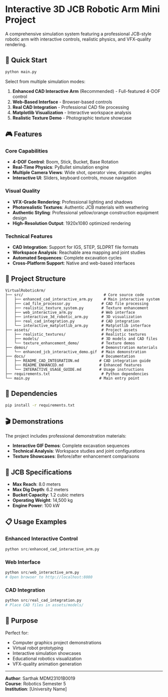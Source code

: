 # Interactive 3D JCB Robotic Arm Mini Project

A comprehensive simulation system featuring a professional JCB-style robotic arm with interactive controls, realistic physics, and VFX-quality rendering.

## 🚀 Quick Start

```bash
python main.py
```

Select from multiple simulation modes:
1. **Enhanced CAD Interactive Arm** (Recommended) - Full-featured 4-DOF control
2. **Web-Based Interface** - Browser-based controls
3. **Real CAD Integration** - Professional CAD file processing
4. **Matplotlib Visualization** - Interactive workspace analysis
5. **Realistic Texture Demo** - Photographic texture showcase

## 🎮 Features

### Core Capabilities
- **4-DOF Control**: Boom, Stick, Bucket, Base Rotation
- **Real-Time Physics**: PyBullet simulation engine
- **Multiple Camera Views**: Wide shot, operator view, dramatic angles
- **Interactive UI**: Sliders, keyboard controls, mouse navigation

### Visual Quality
- **VFX-Grade Rendering**: Professional lighting and shadows
- **Photorealistic Textures**: Authentic JCB materials with weathering
- **Authentic Styling**: Professional yellow/orange construction equipment design
- **High-Resolution Output**: 1920x1080 optimized rendering

### Technical Features
- **CAD Integration**: Support for IGS, STEP, SLDPRT file formats
- **Workspace Analysis**: Reachable area mapping and joint studies
- **Automated Sequences**: Complete excavation cycles
- **Cross-Platform Support**: Native and web-based interfaces

## 📁 Project Structure

```
VirtualRoboticArm/
├── src/                                    # Core source code
│   ├── enhanced_cad_interactive_arm.py     # Main interactive system
│   ├── cad_file_processor.py              # CAD file processing
│   ├── realistic_texture_system.py        # Texture enhancement
│   ├── web_interactive_arm.py             # Web interface
│   ├── interactive_3d_robotic_arm.py      # 3D visualization
│   ├── real_cad_integration.py            # CAD integration
│   └── interactive_matplotlib_arm.py      # Matplotlib interface
├── assets/                                # Project assets
│   ├── realistic_textures/                # Realistic textures
│   ├── models/                            # 3D models and CAD files
│   └── texture_enhancement_demo/          # Texture demos
├── demos/                                 # Demonstration materials
│   └── enhanced_jcb_interactive_demo.gif  # Main demonstration
├── docs/                                  # Documentation
│   ├── README_CAD_INTEGRATION.md         # CAD integration guide
│   ├── README_ENHANCED.md                # Enhanced features
│   └── INTERACTIVE_USAGE_GUIDE.md        # Usage instructions
├── requirements.txt                       # Python dependencies
└── main.py                               # Main entry point
```

## 🔧 Dependencies

```bash
pip install -r requirements.txt
```

## 🎬 Demonstrations

The project includes professional demonstration materials:
- **Interactive GIF Demos**: Complete excavation sequences
- **Technical Analysis**: Workspace studies and joint configurations
- **Texture Showcases**: Before/after enhancement comparisons

## 🚜 JCB Specifications

- **Max Reach**: 8.0 meters
- **Max Dig Depth**: 6.2 meters  
- **Bucket Capacity**: 1.2 cubic meters
- **Operating Weight**: 14,500 kg
- **Engine Power**: 100 kW

## 📋 Usage Examples

### Enhanced Interactive Control
```python
python src/enhanced_cad_interactive_arm.py
```

### Web Interface
```python
python src/web_interactive_arm.py
# Open browser to http://localhost:8080
```

### CAD Integration
```python
python src/real_cad_integration.py
# Place CAD files in assets/models/
```

## 🎯 Purpose

Perfect for:
- Computer graphics project demonstrations
- Virtual robot prototyping
- Interactive simulation showcases
- Educational robotics visualization
- VFX-quality animation generation

---

**Author**: Sarthak MDM23101B0019  
**Course**: Robotics Semester 5  
**Institution**: [University Name]
